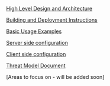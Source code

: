 [High Level Design and Architecture](https://github.com/PowerShell/Win32-OpenSSH/wiki/About-Win32-OpenSSH-and-Design-Details)

[Building and Deployment Instructions](
https://github.com/PowerShell/Win32-OpenSSH/wiki/Building-OpenSSH-for-Windows-(using-LibreSSL-crypto))

[Basic Usage Examples](https://github.com/PowerShell/Win32-OpenSSH/wiki/ssh.exe-examples)

[Server side configuration](https://linux.die.net/man/5/sshd_config)

[Client side configuration](https://linux.die.net/man/5/ssh_config)

[Threat Model Document](https://github.com/PowerShell/Win32-OpenSSH/files/968449/OpenSSH-threat-model.zip)

[Areas to focus on - will be added soon]

